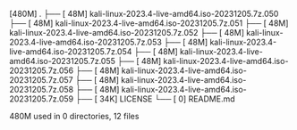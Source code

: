 [480M]  .
├── [ 48M]  kali-linux-2023.4-live-amd64.iso-20231205.7z.050
├── [ 48M]  kali-linux-2023.4-live-amd64.iso-20231205.7z.051
├── [ 48M]  kali-linux-2023.4-live-amd64.iso-20231205.7z.052
├── [ 48M]  kali-linux-2023.4-live-amd64.iso-20231205.7z.053
├── [ 48M]  kali-linux-2023.4-live-amd64.iso-20231205.7z.054
├── [ 48M]  kali-linux-2023.4-live-amd64.iso-20231205.7z.055
├── [ 48M]  kali-linux-2023.4-live-amd64.iso-20231205.7z.056
├── [ 48M]  kali-linux-2023.4-live-amd64.iso-20231205.7z.057
├── [ 48M]  kali-linux-2023.4-live-amd64.iso-20231205.7z.058
├── [ 48M]  kali-linux-2023.4-live-amd64.iso-20231205.7z.059
├── [ 34K]  LICENSE
└── [   0]  README.md

 480M used in 0 directories, 12 files
